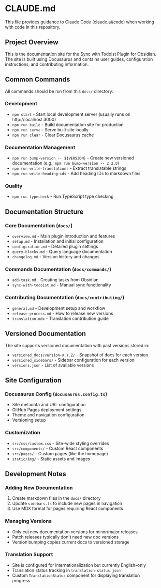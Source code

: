 # CLAUDE.md

This file provides guidance to Claude Code (claude.ai/code) when working with code in this repository.

## Project Overview

This is the documentation site for the Sync with Todoist Plugin for Obsidian. The site is built using Docusaurus and contains user guides, configuration instructions, and contributing information.

## Common Commands

All commands should be run from this `docs/` directory:

### Development
- `npm start` - Start local development server (usually runs on http://localhost:3000)
- `npm run build` - Build documentation site for production
- `npm run serve` - Serve built site locally
- `npm run clear` - Clear Docusaurus cache

### Documentation Management
- `npm run bump-version -- ${VERSION}` - Create new versioned documentation (e.g., `npm run bump-version -- 2.2.0`)
- `npm run write-translations` - Extract translatable strings
- `npm run write-heading-ids` - Add heading IDs to markdown files

### Quality
- `npm run typecheck` - Run TypeScript type checking

## Documentation Structure

### Core Documentation (`docs/`)
- `overview.md` - Main plugin introduction and features
- `setup.md` - Installation and initial configuration
- `configuration.md` - Detailed plugin settings
- `query-blocks.md` - Query language documentation
- `changelog.md` - Version history and changes

### Commands Documentation (`docs/commands/`)
- `add-task.md` - Creating tasks from Obsidian
- `sync-with-todoist.md` - Manual sync functionality

### Contributing Documentation (`docs/contributing/`)
- `general.md` - Development setup and workflow
- `release-process.md` - How to release new versions
- `translation.mdx` - Translation contribution guide

## Versioned Documentation

The site supports versioned documentation with past versions stored in:
- `versioned_docs/version-X.Y.Z/` - Snapshot of docs for each version
- `versioned_sidebars/` - Sidebar configuration for each version
- `versions.json` - List of available versions

## Site Configuration

### Docusaurus Config (`docusaurus.config.ts`)
- Site metadata and URL configuration
- GitHub Pages deployment settings
- Theme and navigation configuration
- Versioning setup

### Customization
- `src/css/custom.css` - Site-wide styling overrides
- `src/components/` - Custom React components
- `src/pages/` - Custom pages (like the homepage)
- `static/img/` - Static assets and images

## Development Notes

### Adding New Documentation
1. Create markdown files in the `docs/` directory
2. Update `sidebars.ts` to include new pages in navigation
3. Use MDX format for pages requiring React components

### Managing Versions
- Only cut new documentation versions for minor/major releases
- Patch releases typically don't need new doc versions
- Version bumping copies current docs to versioned storage

### Translation Support
- Site is configured for internationalization but currently English-only
- Translation status tracking in `translation-status.json`
- Custom `TranslationStatus` component for displaying translation progress